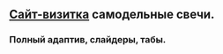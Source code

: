 ## [Сайт-визитка](https://priesths.github.io/Candler/) самодельные свечи.
### Полный адаптив, слайдеры, табы.
